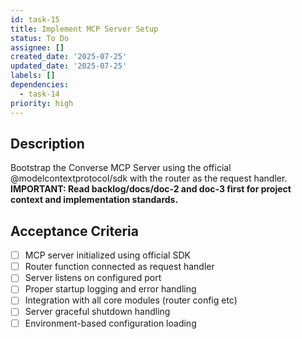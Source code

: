 ```yaml
---
id: task-15
title: Implement MCP Server Setup
status: To Do
assignee: []
created_date: '2025-07-25'
updated_date: '2025-07-25'
labels: []
dependencies:
  - task-14
priority: high
---
```


## Description

Bootstrap the Converse MCP Server using the official @modelcontextprotocol/sdk with the router as the request handler. **IMPORTANT: Read backlog/docs/doc-2 and doc-3 first for project context and implementation standards.**
## Acceptance Criteria

- [ ] MCP server initialized using official SDK
- [ ] Router function connected as request handler
- [ ] Server listens on configured port
- [ ] Proper startup logging and error handling
- [ ] Integration with all core modules (router config etc)
- [ ] Server graceful shutdown handling
- [ ] Environment-based configuration loading
